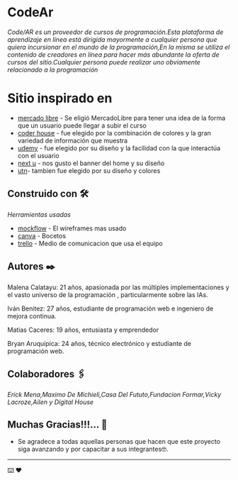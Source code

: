 # CodeAr

_Code/AR es un proveedor de cursos de programación.Esta plataforma de aprendizaje en línea está dirigida mayormente a cualquier persona que quiera incursionar en el mundo de la programación,En la misma se utiliza el contenido de creadores en línea para hacer más abundante la oferta de cursos del sitio.Cualquier persona puede realizar uno obviamente relacionado a la programación_

# Sitio inspirado en 
* [mercado libre](https://www.mercadolibre.com.ar/) - Se eligió MercadoLibre para tener una idea de la forma que un usuario puede llegar a subir el curso
* [coder house](https://www.coderhouse.com/online/javascript) - fue elegido por la combinación de colores y la gran variedad de información que muestra
* [udemy](https://www.udemy.com/) - fue elegido por su diseño y la facilidad con la que interactúa con el usuario
* [next u](https://www.nextu.com/web/) - nos gusto el banner del home y su diseño
* [utn](https://sceu.frba.utn.edu.ar/e-learning/detalle/curso/338/fundamentos-de-la-programacion)- tambien fue elegido por su diseño y colores

## Construido con 🛠️
_Herramientas usadas_

* [mockflow](https://www.mockflow.com/) - El wireframes mas usado
* [canva](https://www.canva.com/es_ar/) - Bocetos 
* [trello](https://trello.com/b/CVvZz4cq/grupo3codear) - Medio de comunicacion que usa el equipo 


## Autores ✒️

Malena Calatayu: 21 años, apasionada por las múltiples implementaciones y el vasto universo de la programación , particularmente sobre las IAs.

Iván Benitez: 27 años, estudiante de programación web e ingeniero de mejora continua.

Matias Caceres: 19 años, entusiasta y emprendedor

Bryan Aruquipica: 24 años, técnico electrónico y estudiante de programación web.

## Colaboradores 🖇️
_Erick Mena,Maximo De Michieli,Casa Del Fututo,Fundacion Formar,Vicky Lacroze,Ailen y Digital House_
## Muchas Gracias!!!... 🎁
* Se agradece a todas aquellas personas que hacen que este proyecto siga avanzando y por capacitar a sus integrantes🤓.



---
⌨️  ❤️ 
